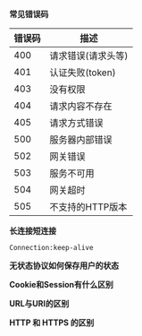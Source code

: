 **常见错误码**

| 错误码 | 描述               |
| ------ | ------------------ |
| 400    | 请求错误(请求头等) |
| 401    | 认证失败(token)    |
| 403    | 没有权限           |
| 404    | 请求内容不存在     |
| 405    | 请求方式错误       |
| 500    | 服务器内部错误     |
| 502    | 网关错误           |
| 503    | 服务不可用         |
| 504    | 网关超时           |
| 505    | 不支持的HTTP版本   |



**长连接短连接**

```
Connection:keep-alive
```





**无状态协议如何保存用户的状态**



**Cookie和Session有什么区别**



**URL与URI的区别**



**HTTP 和 HTTPS 的区别**























